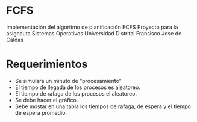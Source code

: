# FCFS

Implementación del algoritmo de planificación FCFS
Proyecto para la asignauta Sistemas Operativos
Universidad Distrital Fransisco Jose de Caldas

# Requerimientos
- Se simulara un minuto de "procesamiento"
- El tiempo de llegada de los procesos es aleatoreo.
- El tiempo de rafaga de los procesos el aleatoreo.
- Se debe hacer el gráfico.
- Sebe mostar en una tabla los tiempos de rafaga, de espera y el tiempo de espera promedio.
